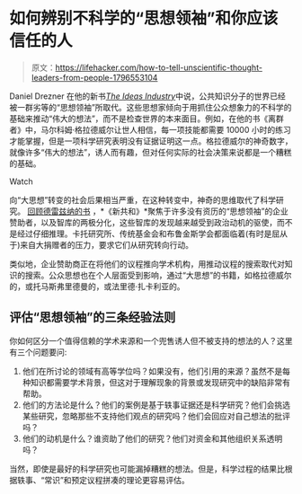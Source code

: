 # 如何辨别不科学的“思想领袖”和你应该信任的人

> 原文：<https://lifehacker.com/how-to-tell-unscientific-thought-leaders-from-people-1796553104>

Daniel Drezner 在他的新书[*The Ideas Industry*](https://smile.amazon.com/Ideas-Industry-Pessimists-Transforming-Marketplace/dp/0190264608/?asc_campaign=InlineText&asc_refurl=https://lifehacker.com/how-to-tell-unscientific-thought-leaders-from-people-1796553104&asc_source=&tag=kinjalifehackerlink-20)中说，公共知识分子的世界已经被一群劣等的“思想领袖”所取代。这些思想家倾向于用抓住公众想象力的不科学的基础来推动“伟大的想法”，而不是检查世界的本来面目。例如，在他的书《离群者》中，马尔科姆·格拉德威尔让世人相信，每一项技能都需要 10000 小时的练习才能掌握，但是一项科学研究表明没有证据证明这一点。格拉德威尔的神奇数字，就像许多“伟大的想法”，诱人而有趣，但对任何实际的社会决策来说都是一个糟糕的基础。

Watch

向“大思想”转变的社会后果相当严重，在这种转变中，神奇的思维取代了科学研究。 [回顾德雷兹纳的书](https://newrepublic.com/article/143004/rise-thought-leader-how-superrich-funded-new-class-intellectual) ，*《新共和》*聚焦于许多没有资历的“思想领袖”的企业赞助者，以及智库的两极分化，这些智库的发现越来越受到政治动机的驱使，而不是经过仔细推理。卡托研究所、传统基金会和布鲁金斯学会都面临着(有时是屈从于)来自大捐赠者的压力，要求它们从研究转向行动。

类似地，企业赞助商正在将他们的议程推向学术机构，用推动议程的搜索取代对知识的搜索。公众思想也在个人层面受到影响，通过“大思想”的书籍，如格拉德威尔的，或托马斯弗里德曼的，或法里德·扎卡利亚的。

## 评估“思想领袖”的三条经验法则

你如何区分一个值得信赖的学术来源和一个兜售诱人但不被支持的想法的人？这里有三个问题要问:

1.  他们在所讨论的领域有高等学位吗？如果没有，他们引用的来源？虽然不是每种知识都需要学术背景，但这对于理解现象的背景或发现研究中的缺陷非常有帮助。
2.  他们的方法论是什么？他们的案例是基于轶事证据还是科学研究？他们会挑选某些研究，忽略那些不支持他们观点的研究吗？他们会回应对自己想法的批评吗？
3.  他们的动机是什么？谁资助了他们的研究？他们对资金和其他组织关系透明吗？

当然，即使是最好的科学研究也可能漏掉糟糕的想法。但是，科学过程的结果比根据轶事、“常识”和预定议程拼凑的理论更容易评估。